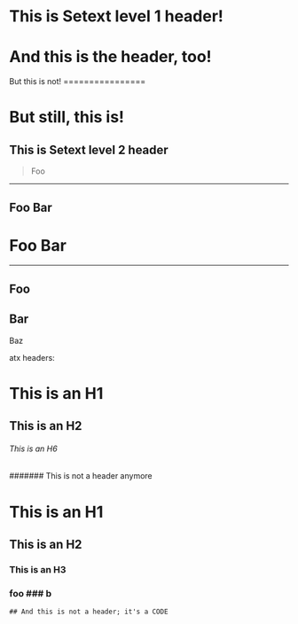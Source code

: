 This is Setext level 1 header!
================

And this is the header, too!
=

But this is not!
    ================

But still, this is!
  ===========

This is Setext level 2 header
----------------------------------------

> Foo
---

Foo
Bar
---

Foo
Bar
===

---
Foo
---
Bar
---
Baz

atx headers:

# This is an H1

## This is an H2

###### This is an H6

####### This is not a header anymore

# This is an H1 #

## This is an H2 ##

### This is an H3 ######

### foo ### b

    ## And this is not a header; it's a CODE